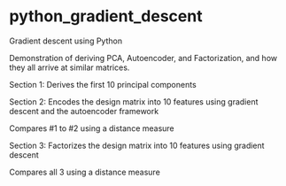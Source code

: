 # python_gradient_descent
Gradient descent using Python

Demonstration of deriving PCA, Autoencoder, and Factorization, and how they all arrive at similar matrices. 

Section 1:
Derives the first 10 principal components

Section 2:
Encodes the design matrix into 10 features using gradient descent and the autoencoder framework

Compares #1 to #2 using a distance measure

Section 3:
Factorizes the design matrix into 10 features using gradient descent

Compares all 3 using a distance measure
